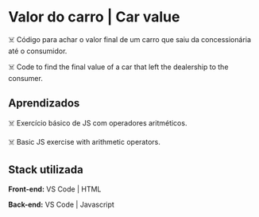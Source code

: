 
# Valor do carro | Car value

☠️ Código para achar o valor final de um carro
que saiu da concessionária até o consumidor.

☠️ Code to find the final value of a car
that left the dealership to the consumer.

## Aprendizados

☠️ Exercício básico de JS com operadores aritméticos.

☠️ Basic JS exercise with arithmetic operators.

## Stack utilizada

**Front-end:** VS Code | HTML

**Back-end:** VS Code | Javascript

